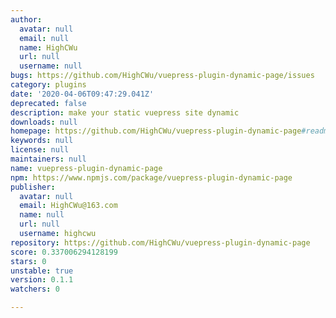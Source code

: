 ```yaml
---
author:
  avatar: null
  email: null
  name: HighCWu
  url: null
  username: null
bugs: https://github.com/HighCWu/vuepress-plugin-dynamic-page/issues
category: plugins
date: '2020-04-06T09:47:29.041Z'
deprecated: false
description: make your static vuepress site dynamic
downloads: null
homepage: https://github.com/HighCWu/vuepress-plugin-dynamic-page#readme
keywords: null
license: null
maintainers: null
name: vuepress-plugin-dynamic-page
npm: https://www.npmjs.com/package/vuepress-plugin-dynamic-page
publisher:
  avatar: null
  email: HighCWu@163.com
  name: null
  url: null
  username: highcwu
repository: https://github.com/HighCWu/vuepress-plugin-dynamic-page
score: 0.337006294128199
stars: 0
unstable: true
version: 0.1.1
watchers: 0

---
```


